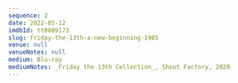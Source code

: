 ```yaml
---
sequence: 2
date: 2022-05-12
imdbId: tt0089173
slug: friday-the-13th-a-new-beginning-1985
venue: null
venueNotes: null
medium: Blu-ray
mediumNotes: _Friday the 13th Collection_, Shout Factory, 2020
---
```


